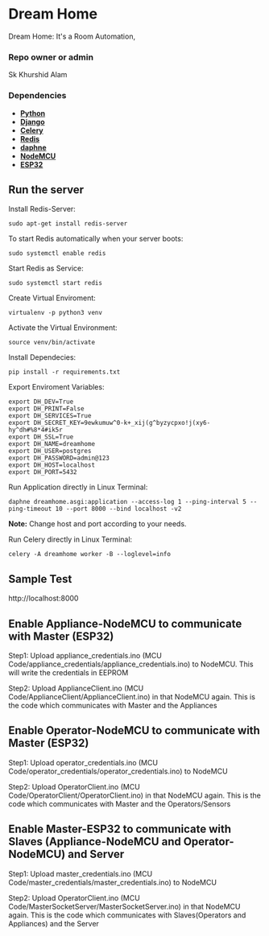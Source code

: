 # Dream Home

Dream Home: It's a Room Automation,

### Repo owner or admin

Sk Khurshid Alam

### Dependencies
* [**Python**](https://www.python.org/downloads/)
* [**Django**](https://docs.djangoproject.com/en/4.0/)
* [**Celery**](https://docs.celeryq.dev/en/stable/getting-started/introduction.html)
* [**Redis**](https://redis.io/download/)
* [**daphne**](https://pypi.org/project/daphne/0.8.1/)
* [**NodeMCU**](https://nodemcu.readthedocs.io/en/release/)
* [**ESP32**](https://www.espressif.com/en/products/socs/esp32)

## Run the server

Install Redis-Server:
```
sudo apt-get install redis-server
```

To start Redis automatically when your server boots:
```
sudo systemctl enable redis
```

Start Redis as Service:
```
sudo systemctl start redis
```

Create Virtual Enviroment:
```
virtualenv -p python3 venv
```

Activate the Virtual Environment:
```
source venv/bin/activate
```

Install Dependecies:
```
pip install -r requirements.txt
```

Export Enviroment Variables:
```
export DH_DEV=True
export DH_PRINT=False
export DH_SERVICES=True
export DH_SECRET_KEY=9ewkumuw^0-k+_xij(g^byzycpxo!j(xy6-hy^dh#%8*4#ik5r
export DH_SSL=True
export DH_NAME=dreamhome
export DH_USER=postgres
export DH_PASSWORD=admin@123
export DH_HOST=localhost
export DH_PORT=5432
```

Run Application directly in Linux Terminal:
```
daphne dreamhome.asgi:application --access-log 1 --ping-interval 5 --ping-timeout 10 --port 8000 --bind localhost -v2
```
**Note:** Change host and port according to your needs.<br/>

Run Celery directly in Linux Terminal:
```
celery -A dreamhome worker -B --loglevel=info
```

## Sample Test
http://localhost:8000

## Enable Appliance-NodeMCU to communicate with Master (ESP32)
Step1: Upload appliance_credentials.ino (MCU Code/appliance_credentials/appliance_credentials.ino) to NodeMCU. This will write the credentials in EEPROM

Step2: Upload ApplianceClient.ino (MCU Code/ApplianceClient/ApplianceClient.ino) in that NodeMCU again. This is the code which communicates with Master and the Appliances

## Enable Operator-NodeMCU to communicate with Master (ESP32)
Step1: Upload operator_credentials.ino (MCU Code/operator_credentials/operator_credentials.ino) to NodeMCU

Step2: Upload OperatorClient.ino (MCU Code/OperatorClient/OperatorClient.ino) in that NodeMCU again. This is the code which communicates with Master and the Operators/Sensors

## Enable Master-ESP32 to communicate with Slaves (Appliance-NodeMCU and Operator-NodeMCU) and Server
Step1: Upload master_credentials.ino (MCU Code/master_credentials/master_credentials.ino) to NodeMCU

Step2: Upload OperatorClient.ino (MCU Code/MasterSocketServer/MasterSocketServer.ino) in that NodeMCU again. This is the code which communicates with Slaves(Operators and Appliances) and the Server




